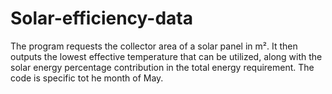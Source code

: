 # Solar-efficiency-data
The program requests the collector area of a solar panel in m². It then outputs the lowest effective temperature that can be utilized, along with the solar energy percentage contribution in the total energy requirement. The code is specific tot he month of May.
